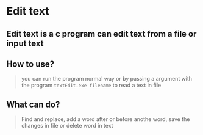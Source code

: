 # Edit text
## Edit text is a c program can edit text from a file or input text
## How to use?
> you can run the program normal way or by passing a argument with the program `textEdit.exe filename` to read a text in file
## What can do?
> Find and replace, add a word after or before anothe word, save the changes in file or delete word in text